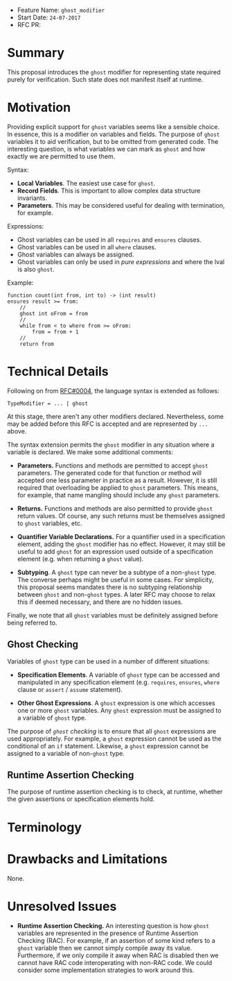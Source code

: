 - Feature Name: `ghost_modifier`
- Start Date: `24-07-2017`
- RFC PR:

# Summary

This proposal introduces the `ghost` modifier for representing state
required purely for verification.  Such state does not manifest itself
at runtime.

# Motivation

Providing explicit support for `ghost` variables seems like a sensible
choice.  In essence, this is a modifier on variables and fields.  The
purpose of `ghost` variables it to aid verification, but to be omitted
from generated code.  The interesting question, is what variables we
can mark as `ghost` and how exactly we are permitted to use them.

Syntax:

- **Local Variables**.  The easiest use case for `ghost`.
- **Record Fields**.  This is important to allow complex data structure invariants.
- **Parameters**.  This may be considered useful for dealing with
  termination, for example.

Expressions:

- Ghost variables can be used in all `requires` and `ensures` clauses.
- Ghost variables can be used in all `where` clauses.
- Ghost variables can always be assigned.
- Ghost variables can only be used in _pure expressions_ and where the lval is also `ghost`.

Example:

```
function count(int from, int to) -> (int result)
ensures result >= from:
    //
    ghost int oFrom = from
    //
    while from < to where from >= oFrom:
        from = from + 1
    //
    return from
```

# Technical Details

Following on from
[RFC#0004](https://github.com/Whiley/RFCs/blob/master/text/0004-type-modifiers.md),
the language syntax is extended as follows:

```
TypeModifier = ... | ghost
```

At this stage, there aren't any other modifiers declared.
Nevertheless, some may be added before this RFC is accepted and are
represented by `...` above.

The syntax extension permits the `ghost` modifier in any situation
where a variable is declared.  We make some additional comments:

- **Parameters.**  Functions and methods are permitted to accept
  `ghost` parameters.  The generated code for that function or method
  will accepted one less parameter in practice as a result.  However,
  it is still required that overloading be applied to `ghost`
  parameters.  This means, for example, that name mangling should
  include any `ghost` parameters.

- **Returns.**  Functions and methods are also permitted to provide
  `ghost` return values.  Of course, any such returns must be
  themselves assigned to `ghost` variables, etc.

- **Quantifier Variable Declarations.** For a quantifier used in a
  specification element, adding the `ghost` modifier has no effect.
  However, it may still be useful to add `ghost` for an expression
  used outside of a specification element (e.g. when returning a
  `ghost` value).

- **Subtyping**.  A `ghost` type can never be a subtype of a
  non-`ghost` type.  The converse perhaps might be useful in some
  cases.  For simplicity, this proposal seems mandates there is no
  subtyping relationship between `ghost` and non-`ghost` types.  A
  later RFC may choose to relax this if deemed necessary, and there
  are no hidden issues.

Finally, we note that all `ghost` variables must be definitely
assigned before being referred to.

## Ghost Checking

Variables of `ghost` type can be used in a number of different
situations:

- **Specification Elements**.  A variable of `ghost` type can be
  accessed and manipulated in any specification element
  (e.g. `requires`, `ensures`, `where` clause or `assert` / `assume`
  statement).

- **Other Ghost Expressions**.  A `ghost` expression is one which accesses
  one or more `ghost` variables.  Any `ghost` expression must be
  assigned to a variable of `ghost` type.

The purpose of *`ghost` checking* is to ensure that all `ghost`
expressions are used appropriately.  For example, a `ghost` expression
cannot be used as the conditional of an `if` statement.  Likewise, a
`ghost` expression cannot be assigned to a variable of non-`ghost` type.

## Runtime Assertion Checking

The purpose of runtime assertion checking is to check, at runtime,
whether the given assertions or specification elements hold.

# Terminology

# Drawbacks and Limitations

None.

# Unresolved Issues

- **Runtime Assertion Checking.** An interesting question is how
  `ghost` variables are represented in the presence of Runtime
  Assertion Checking (RAC).  For example, if an assertion of some kind
  refers to a `ghost` variable then we cannot simply compile away its
  value.  Furthermore, if we only compile it away when RAC is disabled
  then we cannot have RAC code interoperating with non-RAC code.  We
  could consider some implementation strategies to work around this.
